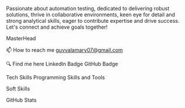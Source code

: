 Passionate about automation testing, dedicated to delivering robust solutions, thrive in collaborative environments, keen eye for detail and strong analytical skills, eager to contribute expertise and drive success. Let's connect and achieve goals together!




MasterHead

📫 How to reach me guvvalamary07@gmail.com

🔍 Find me here
LinkedIn Badge GitHub Badge

Tech Skills
Programming Skills and Tools
        

Soft Skills
        
GitHub Stats
